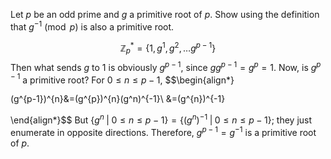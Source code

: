 Let $p$ be an odd prime and $g$ a primitive root of $p$. Show using the definition that $g^{-1} \pmod{p}$ is also a primitive root.

$$\mathbb{Z}_p^{*}=\{1,g^1,g^2,\dots g^{p-1}\}$$
Then what sends $g$ to $1$ is obviously $g^{p-1}$, since $gg^{p-1}=g^{p}=1$. Now, is $g^{p-1}$ a primitive root? For $0\leq n\leq p-1$,
$$\begin{align*}

(g^{p-1})^{n}&=(g^{p})^{n}(g^n)^{-1}\\
&=(g^{n})^{-1}

\end{align*}$$
But $\{g^n\;|\;0\leq n\leq p-1\}=\{(g^n)^{-1}\;|\;0\leq n\leq p-1\}$; they just enumerate in opposite directions. Therefore, $g^{p-1}=g^{-1}$ is a primitive root of $p$.